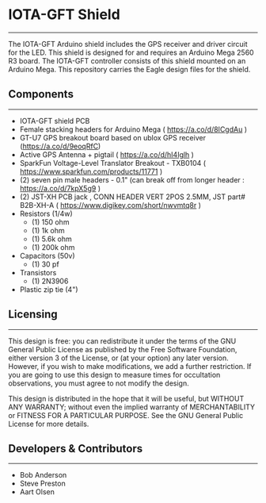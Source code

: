 # IOTA-GFT Shield
----------------------------
The IOTA-GFT Arduino shield includes the GPS receiver and driver circuit for the LED.  This shield is designed for and requires an Arduino Mega 2560 R3 board.  The IOTA-GFT controller consists of this shield mounted on an Arduino Mega.  This repository carries the Eagle design files for the shield.

## Components
--------------
- IOTA-GFT shield PCB
- Female stacking headers for Arduino Mega ( https://a.co/d/8ICgdAu )
- GT-U7 GPS breakout board based on ublox GPS receiver (https://a.co/d/9eoqRfC) 
- Active GPS Antenna + pigtail ( https://a.co/d/hI4Iglh )
- SparkFun Voltage-Level Translator Breakout - TXB0104 ( https://www.sparkfun.com/products/11771 )
- (2) seven pin male headers - 0.1" (can break off from longer header : https://a.co/d/7kpX5g9 )
- (2) JST-XH PCB jack , CONN HEADER VERT 2POS 2.5MM, JST part# B2B-XH-A ( https://www.digikey.com/short/nwvmtq8r )
- Resistors (1/4w)
  - (1) 150 ohm
  - (1) 1k ohm
  - (1) 5.6k ohm
  - (1) 200k ohm
- Capacitors (50v)
  - (1) 30 pf
- Transistors
  - (1) 2N3906
- Plastic zip tie (4")


## Licensing
------------
 This design is free: you can redistribute it under the terms of the GNU General Public License as published by the Free Software Foundation, either version 3 of the License, or (at your option) any later version.  However, if you wish to make modifications, we add a further restriction.  If you are going to use this design to measure times for occultation observations, you must agree to not modify the design.

 This design is distributed in the hope that it will be useful, but WITHOUT ANY WARRANTY; without even the implied warranty of MERCHANTABILITY or FITNESS FOR A PARTICULAR PURPOSE.  See the GNU General Public License for more details.


## Developers & Contributors
----------------------------
- Bob Anderson
- Steve Preston
- Aart Olsen

